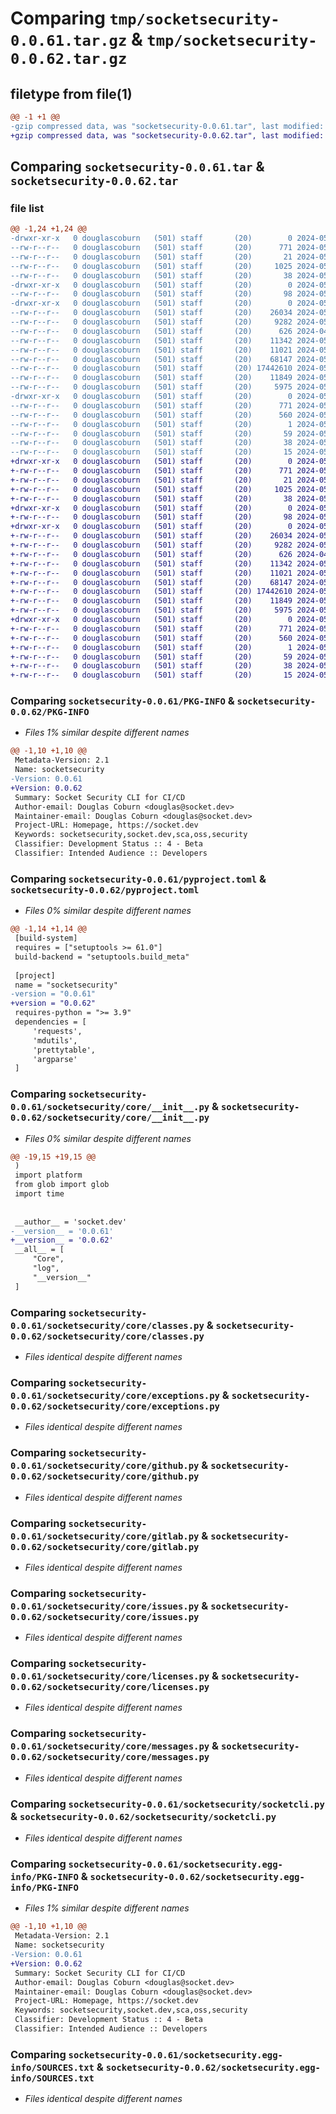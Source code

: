 # Comparing `tmp/socketsecurity-0.0.61.tar.gz` & `tmp/socketsecurity-0.0.62.tar.gz`

## filetype from file(1)

```diff
@@ -1 +1 @@
-gzip compressed data, was "socketsecurity-0.0.61.tar", last modified: Thu May 16 10:20:06 2024, max compression
+gzip compressed data, was "socketsecurity-0.0.62.tar", last modified: Thu May 16 10:26:20 2024, max compression
```

## Comparing `socketsecurity-0.0.61.tar` & `socketsecurity-0.0.62.tar`

### file list

```diff
@@ -1,24 +1,24 @@
-drwxr-xr-x   0 douglascoburn   (501) staff       (20)        0 2024-05-16 10:20:06.134788 socketsecurity-0.0.61/
--rw-r--r--   0 douglascoburn   (501) staff       (20)      771 2024-05-16 10:20:06.134618 socketsecurity-0.0.61/PKG-INFO
--rw-r--r--   0 douglascoburn   (501) staff       (20)       21 2024-05-15 04:22:36.000000 socketsecurity-0.0.61/README.md
--rw-r--r--   0 douglascoburn   (501) staff       (20)     1025 2024-05-16 10:20:01.000000 socketsecurity-0.0.61/pyproject.toml
--rw-r--r--   0 douglascoburn   (501) staff       (20)       38 2024-05-16 10:20:06.134825 socketsecurity-0.0.61/setup.cfg
-drwxr-xr-x   0 douglascoburn   (501) staff       (20)        0 2024-05-16 10:20:06.121586 socketsecurity-0.0.61/socketsecurity/
--rw-r--r--   0 douglascoburn   (501) staff       (20)       98 2024-05-16 10:04:37.000000 socketsecurity-0.0.61/socketsecurity/__init__.py
-drwxr-xr-x   0 douglascoburn   (501) staff       (20)        0 2024-05-16 10:20:06.132870 socketsecurity-0.0.61/socketsecurity/core/
--rw-r--r--   0 douglascoburn   (501) staff       (20)    26034 2024-05-16 10:19:58.000000 socketsecurity-0.0.61/socketsecurity/core/__init__.py
--rw-r--r--   0 douglascoburn   (501) staff       (20)     9282 2024-05-16 08:29:16.000000 socketsecurity-0.0.61/socketsecurity/core/classes.py
--rw-r--r--   0 douglascoburn   (501) staff       (20)      626 2024-04-29 13:52:20.000000 socketsecurity-0.0.61/socketsecurity/core/exceptions.py
--rw-r--r--   0 douglascoburn   (501) staff       (20)    11342 2024-05-16 07:53:25.000000 socketsecurity-0.0.61/socketsecurity/core/github.py
--rw-r--r--   0 douglascoburn   (501) staff       (20)    11021 2024-05-16 10:19:43.000000 socketsecurity-0.0.61/socketsecurity/core/gitlab.py
--rw-r--r--   0 douglascoburn   (501) staff       (20)    68147 2024-05-16 10:03:15.000000 socketsecurity-0.0.61/socketsecurity/core/issues.py
--rw-r--r--   0 douglascoburn   (501) staff       (20) 17442610 2024-05-06 19:45:31.000000 socketsecurity-0.0.61/socketsecurity/core/licenses.py
--rw-r--r--   0 douglascoburn   (501) staff       (20)    11849 2024-05-15 05:15:37.000000 socketsecurity-0.0.61/socketsecurity/core/messages.py
--rw-r--r--   0 douglascoburn   (501) staff       (20)     5975 2024-05-16 10:18:06.000000 socketsecurity-0.0.61/socketsecurity/socketcli.py
-drwxr-xr-x   0 douglascoburn   (501) staff       (20)        0 2024-05-16 10:20:06.134427 socketsecurity-0.0.61/socketsecurity.egg-info/
--rw-r--r--   0 douglascoburn   (501) staff       (20)      771 2024-05-16 10:20:06.000000 socketsecurity-0.0.61/socketsecurity.egg-info/PKG-INFO
--rw-r--r--   0 douglascoburn   (501) staff       (20)      560 2024-05-16 10:20:06.000000 socketsecurity-0.0.61/socketsecurity.egg-info/SOURCES.txt
--rw-r--r--   0 douglascoburn   (501) staff       (20)        1 2024-05-16 10:20:06.000000 socketsecurity-0.0.61/socketsecurity.egg-info/dependency_links.txt
--rw-r--r--   0 douglascoburn   (501) staff       (20)       59 2024-05-16 10:20:06.000000 socketsecurity-0.0.61/socketsecurity.egg-info/entry_points.txt
--rw-r--r--   0 douglascoburn   (501) staff       (20)       38 2024-05-16 10:20:06.000000 socketsecurity-0.0.61/socketsecurity.egg-info/requires.txt
--rw-r--r--   0 douglascoburn   (501) staff       (20)       15 2024-05-16 10:20:06.000000 socketsecurity-0.0.61/socketsecurity.egg-info/top_level.txt
+drwxr-xr-x   0 douglascoburn   (501) staff       (20)        0 2024-05-16 10:26:20.298168 socketsecurity-0.0.62/
+-rw-r--r--   0 douglascoburn   (501) staff       (20)      771 2024-05-16 10:26:20.297960 socketsecurity-0.0.62/PKG-INFO
+-rw-r--r--   0 douglascoburn   (501) staff       (20)       21 2024-05-15 04:22:36.000000 socketsecurity-0.0.62/README.md
+-rw-r--r--   0 douglascoburn   (501) staff       (20)     1025 2024-05-16 10:26:04.000000 socketsecurity-0.0.62/pyproject.toml
+-rw-r--r--   0 douglascoburn   (501) staff       (20)       38 2024-05-16 10:26:20.298211 socketsecurity-0.0.62/setup.cfg
+drwxr-xr-x   0 douglascoburn   (501) staff       (20)        0 2024-05-16 10:26:20.279313 socketsecurity-0.0.62/socketsecurity/
+-rw-r--r--   0 douglascoburn   (501) staff       (20)       98 2024-05-16 10:04:37.000000 socketsecurity-0.0.62/socketsecurity/__init__.py
+drwxr-xr-x   0 douglascoburn   (501) staff       (20)        0 2024-05-16 10:26:20.289067 socketsecurity-0.0.62/socketsecurity/core/
+-rw-r--r--   0 douglascoburn   (501) staff       (20)    26034 2024-05-16 10:26:06.000000 socketsecurity-0.0.62/socketsecurity/core/__init__.py
+-rw-r--r--   0 douglascoburn   (501) staff       (20)     9282 2024-05-16 08:29:16.000000 socketsecurity-0.0.62/socketsecurity/core/classes.py
+-rw-r--r--   0 douglascoburn   (501) staff       (20)      626 2024-04-29 13:52:20.000000 socketsecurity-0.0.62/socketsecurity/core/exceptions.py
+-rw-r--r--   0 douglascoburn   (501) staff       (20)    11342 2024-05-16 07:53:25.000000 socketsecurity-0.0.62/socketsecurity/core/github.py
+-rw-r--r--   0 douglascoburn   (501) staff       (20)    11021 2024-05-16 10:19:43.000000 socketsecurity-0.0.62/socketsecurity/core/gitlab.py
+-rw-r--r--   0 douglascoburn   (501) staff       (20)    68147 2024-05-16 10:03:15.000000 socketsecurity-0.0.62/socketsecurity/core/issues.py
+-rw-r--r--   0 douglascoburn   (501) staff       (20) 17442610 2024-05-06 19:45:31.000000 socketsecurity-0.0.62/socketsecurity/core/licenses.py
+-rw-r--r--   0 douglascoburn   (501) staff       (20)    11849 2024-05-15 05:15:37.000000 socketsecurity-0.0.62/socketsecurity/core/messages.py
+-rw-r--r--   0 douglascoburn   (501) staff       (20)     5975 2024-05-16 10:18:06.000000 socketsecurity-0.0.62/socketsecurity/socketcli.py
+drwxr-xr-x   0 douglascoburn   (501) staff       (20)        0 2024-05-16 10:26:20.297706 socketsecurity-0.0.62/socketsecurity.egg-info/
+-rw-r--r--   0 douglascoburn   (501) staff       (20)      771 2024-05-16 10:26:20.000000 socketsecurity-0.0.62/socketsecurity.egg-info/PKG-INFO
+-rw-r--r--   0 douglascoburn   (501) staff       (20)      560 2024-05-16 10:26:20.000000 socketsecurity-0.0.62/socketsecurity.egg-info/SOURCES.txt
+-rw-r--r--   0 douglascoburn   (501) staff       (20)        1 2024-05-16 10:26:20.000000 socketsecurity-0.0.62/socketsecurity.egg-info/dependency_links.txt
+-rw-r--r--   0 douglascoburn   (501) staff       (20)       59 2024-05-16 10:26:20.000000 socketsecurity-0.0.62/socketsecurity.egg-info/entry_points.txt
+-rw-r--r--   0 douglascoburn   (501) staff       (20)       38 2024-05-16 10:26:20.000000 socketsecurity-0.0.62/socketsecurity.egg-info/requires.txt
+-rw-r--r--   0 douglascoburn   (501) staff       (20)       15 2024-05-16 10:26:20.000000 socketsecurity-0.0.62/socketsecurity.egg-info/top_level.txt
```

### Comparing `socketsecurity-0.0.61/PKG-INFO` & `socketsecurity-0.0.62/PKG-INFO`

 * *Files 1% similar despite different names*

```diff
@@ -1,10 +1,10 @@
 Metadata-Version: 2.1
 Name: socketsecurity
-Version: 0.0.61
+Version: 0.0.62
 Summary: Socket Security CLI for CI/CD
 Author-email: Douglas Coburn <douglas@socket.dev>
 Maintainer-email: Douglas Coburn <douglas@socket.dev>
 Project-URL: Homepage, https://socket.dev
 Keywords: socketsecurity,socket.dev,sca,oss,security
 Classifier: Development Status :: 4 - Beta
 Classifier: Intended Audience :: Developers
```

### Comparing `socketsecurity-0.0.61/pyproject.toml` & `socketsecurity-0.0.62/pyproject.toml`

 * *Files 0% similar despite different names*

```diff
@@ -1,14 +1,14 @@
 [build-system]
 requires = ["setuptools >= 61.0"]
 build-backend = "setuptools.build_meta"
 
 [project]
 name = "socketsecurity"
-version = "0.0.61"
+version = "0.0.62"
 requires-python = ">= 3.9"
 dependencies = [
     'requests',
     'mdutils',
     'prettytable',
     'argparse'
 ]
```

### Comparing `socketsecurity-0.0.61/socketsecurity/core/__init__.py` & `socketsecurity-0.0.62/socketsecurity/core/__init__.py`

 * *Files 0% similar despite different names*

```diff
@@ -19,15 +19,15 @@
 )
 import platform
 from glob import glob
 import time
 
 
 __author__ = 'socket.dev'
-__version__ = '0.0.61'
+__version__ = '0.0.62'
 __all__ = [
     "Core",
     "log",
     "__version__"
 ]
```

### Comparing `socketsecurity-0.0.61/socketsecurity/core/classes.py` & `socketsecurity-0.0.62/socketsecurity/core/classes.py`

 * *Files identical despite different names*

### Comparing `socketsecurity-0.0.61/socketsecurity/core/exceptions.py` & `socketsecurity-0.0.62/socketsecurity/core/exceptions.py`

 * *Files identical despite different names*

### Comparing `socketsecurity-0.0.61/socketsecurity/core/github.py` & `socketsecurity-0.0.62/socketsecurity/core/github.py`

 * *Files identical despite different names*

### Comparing `socketsecurity-0.0.61/socketsecurity/core/gitlab.py` & `socketsecurity-0.0.62/socketsecurity/core/gitlab.py`

 * *Files identical despite different names*

### Comparing `socketsecurity-0.0.61/socketsecurity/core/issues.py` & `socketsecurity-0.0.62/socketsecurity/core/issues.py`

 * *Files identical despite different names*

### Comparing `socketsecurity-0.0.61/socketsecurity/core/licenses.py` & `socketsecurity-0.0.62/socketsecurity/core/licenses.py`

 * *Files identical despite different names*

### Comparing `socketsecurity-0.0.61/socketsecurity/core/messages.py` & `socketsecurity-0.0.62/socketsecurity/core/messages.py`

 * *Files identical despite different names*

### Comparing `socketsecurity-0.0.61/socketsecurity/socketcli.py` & `socketsecurity-0.0.62/socketsecurity/socketcli.py`

 * *Files identical despite different names*

### Comparing `socketsecurity-0.0.61/socketsecurity.egg-info/PKG-INFO` & `socketsecurity-0.0.62/socketsecurity.egg-info/PKG-INFO`

 * *Files 1% similar despite different names*

```diff
@@ -1,10 +1,10 @@
 Metadata-Version: 2.1
 Name: socketsecurity
-Version: 0.0.61
+Version: 0.0.62
 Summary: Socket Security CLI for CI/CD
 Author-email: Douglas Coburn <douglas@socket.dev>
 Maintainer-email: Douglas Coburn <douglas@socket.dev>
 Project-URL: Homepage, https://socket.dev
 Keywords: socketsecurity,socket.dev,sca,oss,security
 Classifier: Development Status :: 4 - Beta
 Classifier: Intended Audience :: Developers
```

### Comparing `socketsecurity-0.0.61/socketsecurity.egg-info/SOURCES.txt` & `socketsecurity-0.0.62/socketsecurity.egg-info/SOURCES.txt`

 * *Files identical despite different names*

